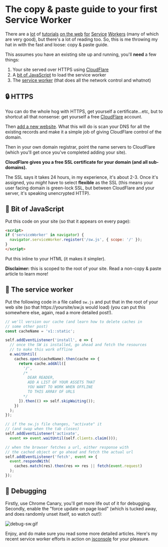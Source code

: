 # The copy & paste guide to your first Service Worker

There are a [lot](https://www.smashingmagazine.com/2016/02/making-a-service-worker/) of [tutorials](https://www.udacity.com/course/offline-web-applications--ud899) [on the web](https://jakearchibald.com/2014/offline-cookbook/) [for](https://adactio.com/journal/9775) [Service](https://ponyfoo.com/articles/serviceworker-revolution) [Workers](https://ponyfoo.com/articles/progressive-networking-serviceworker) (many of which are very good), but there's a lot of reading too. So, this is me throwing my hat in with the fast and loose: copy & paste guide.

<!--more-->

This assumes you have an existing site up and running, you'll **need** a few things:

1. Your site served over HTTPS using [CloudFlare](https://www.cloudflare.com/a/add-site)
2. A [bit of JavaScript](#-bit-of-javascript) to load the service worker
3. The [service worker](#-the-service-worker) (that does all the network control and whatnot)

## 🔒 HTTPS

You can do the whole hog with HTTPS, get yourself a certificate...etc, but to shortcut all that nonsense: get yourself a free [CloudFlare](https://www.cloudflare.com) account.

Then [add a new website](https://www.cloudflare.com/a/add-site). What this will do is scan your DNS for all the existing records and make it a simple job of giving CloudFlare control of the domain.

Then in your own domain registrar, point the name servers to CloudFlare (which you'll get once you've completed adding your site).

**CloudFlare gives you a free SSL certificate for your domain (and all sub-domains).**

The SSL says it takes 24 hours, in my experience, it's about 2-3. Once it's assigned, you *might* have to select **flexible** as the SSL (this means your user facing domain is green-lock SSL, but between CloudFlare and your server, it's speaking unencrypted HTTP).

## 🔨 Bit of JavaScript

Put this code on your site (so that it appears on every page):

```html
<script>
if ('serviceWorker' in navigator) {
  navigator.serviceWorker.register('/sw.js', { scope: '/' });
}
</script>
```

Put this inline to your HTML (it makes it simpler).

**Disclaimer:** this is scoped to the root of your site. Read a non-copy & paste article to learn more!

## 🔋 The service worker

Put the following code in a file called `sw.js` and put that in the root of your web site (so that https://yoursite/sw.js would load) (you can put this somewhere else, again, read a more detailed post!).

```js
// we'll version our cache (and learn how to delete caches in
// some other post)
const cacheName = 'v1::static';

self.addEventListener('install', e => {
  // once the SW is installed, go ahead and fetch the resources
  // to make this work offline
  e.waitUntil(
    caches.open(cacheName).then(cache => {
      return cache.addAll([
        '/',
        /*
          DEAR READER,
          ADD A LIST OF YOUR ASSETS THAT
          YOU WANT TO WORK WHEN OFFLINE
          TO THIS ARRAY OF URLS
        */
      ]).then(() => self.skipWaiting());
    })
  );
});

// if the sw.js file changes, "activate" it
// (and swap when the tab closes)
self.addEventListener('activate',
  event => event.waitUntil(self.clients.claim()));

// when the browser fetches a url, either response with
// the cached object or go ahead and fetch the actual url
self.addEventListener('fetch', event => {
  event.respondWith(
    caches.match(res).then(res => res || fetch(event.request)
  );
});
```

## 🐛 Debugging

Firstly, use Chrome Canary, you'll get more life out of it for debugging. Secondly, enable the "force update on page load" (which is tucked away, and does randomly unset itself, so watch out!):

![debug-sw.gif](/images/debug-sw.gif)

Enjoy, and do make sure you read some more detailed articles. Here's my recent service worker efforts in action on [jsconsole](https://jsconsole.com) for your pleasure.
